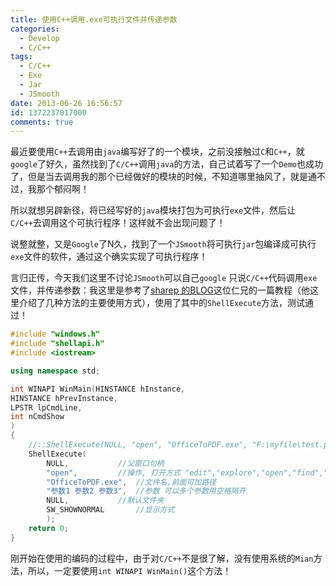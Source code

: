 ```yaml
---
title: 使用C++调用.exe可执行文件并传递参数
categories:
  - Develop
  - C/C++
tags:
  - C/C++
  - Exe
  - Jar
  - JSmooth
date: 2013-06-26 16:56:57
id: 1372237017000
comments: true
---
```


最近要使用`C++`去调用由`java`编写好了的一个模块，之前没接触过`C`和`C++`，就`google`了好久，虽然找到了`C/C++`调用`java`的方法，自己试着写了一个`Demo`也成功了，但是当去调用我的那个已经做好的模块的时候，不知道哪里抽风了，就是通不过，我那个郁闷啊！

所以就想另辟新径，将已经写好的`java`模块打包为可执行`exe`文件，然后让`C/C++`去调用这个可执行程序！这样就不会出现问题了！

说整就整，又是`Google`了N久，找到了一个`JSmooth`将可执行`jar`包编译成可执行`exe`文件的软件，通过这个确实实现了可执行程序！

言归正传，今天我们这里不讨论`JSmooth`可以自己`google`
只说`C/C++`代码调用`exe`文件，并传递参数：我这里是参考了[sharep 的BLOG](http://sharep.blog.51cto.com/539048/151384)这位仁兄的一篇教程（他这里介绍了几种方法的主要使用方式），使用了其中的`ShellExecute`方法，测试通过！
```c++
#include "windows.h"
#include "shellapi.h"
#include <iostream>

using namespace std;

int WINAPI WinMain(HINSTANCE hInstance,
HINSTANCE hPrevInstance,
LPSTR lpCmdLine,
int nCmdShow
)
{
	//::ShellExecute(NULL, "open", "OfficeToPDF.exe", "F:\myfile\test.ppt F:\myfile\test.pdf", NULL, SW_SHOW); 	
	ShellExecute( 
		NULL,			//父窗口句柄 
		"open",			//操作, 打开方式 "edit","explore","open","find","print","NULL" 
		"OfficeToPDF.exe",	//文件名,前面可加路径 
		"参数1 参数2 参数3",	//参数 可以多个参数用空格隔开
		NULL,			//默认文件夹 
		SW_SHOWNORMAL		//显示方式 
		); 
	return 0;
}
```

刚开始在使用的编码的过程中，由于对`C/C++`不是很了解，没有使用系统的`Mian`方法，所以，一定要使用`int WINAPI WinMain()`这个方法！
